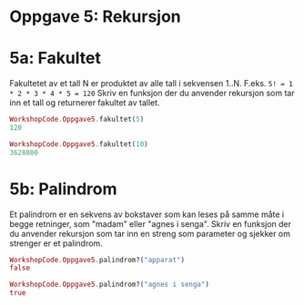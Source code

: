 # Oppgave 5: Rekursjon

# 5a: Fakultet
Fakultetet av et tall N er produktet av alle tall i sekvensen 1..N. 
F.eks. `5! = 1 * 2 * 3 * 4 * 5 = 120`
Skriv en funksjon der du anvender rekursjon som tar inn et tall og returnerer fakultet av tallet.

```elixir
WorkshopCode.Oppgave5.fakultet(5)
120

WorkshopCode.Oppgave5.fakultet(10)
3628800
```

# 5b: Palindrom
Et palindrom er en sekvens av bokstaver som kan leses på samme måte i begge retninger, som "madam" eller "agnes i senga". 
Skriv en funksjon der du anvender rekursjon som tar inn en streng som parameter og sjekker om strenger er et palindrom. 

```elixir
WorkshopCode.Oppgave5.palindrom?("apparat")
false

WorkshopCode.Oppgave5.palindrom?("agnes i senga")
true
```
